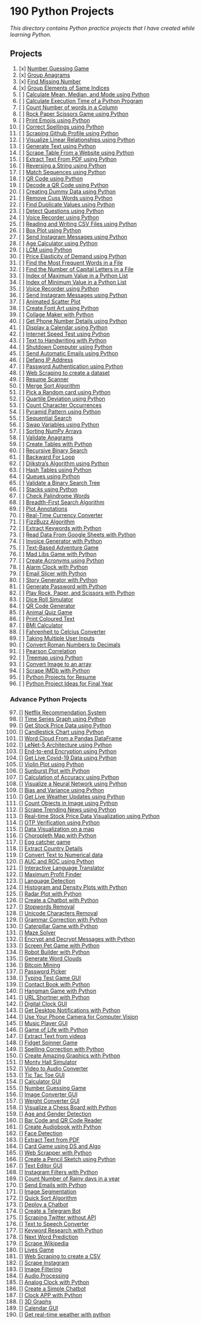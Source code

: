 # 190 Python Projects

_This directory contains Python practice projects that I have created while learning Python._

## Projects

1. [x] [Number Guessing Game](1_Number_guessing_game.py)
2. [x] [Group Anagrams](2_Group_Anagrams.py)
3. [x] [Find Missing Number](3_Find_missing_number.py)
4. [x] [Group Elements of Same Indices](4_Group_elements_of_same_indeces.py)
5. [ ] [Calculate Mean, Median, and Mode using Python](/)
6. [ ] [Calculate Execution Time of a Python Program](/)
7. [ ] [Count Number of words in a Column](/)
8. [ ] [Rock Paper Scissors Game using Python](/)
9. [ ] [Print Emojis using Python](/)
10. [ ] [Correct Spellings using Python](/)
11. [ ] [Scraping Github Profile using Python](/)
12. [ ] [Visualize Linear Relationships using Python](/)
13. [ ] [Generate Text using Python](/)
14. [ ] [Scrape Table From a Website using Python](/)
15. [ ] [Extract Text From PDF using Python](/)
16. [ ] [Reversing a String using Python](/)
17. [ ] [Match Sequences using Python](/)
18. [ ] [QR Code using Python](/)
19. [ ] [Decode a QR Code using Python](/)
20. [ ] [Creating Dummy Data using Python](/)
21. [ ] [Remove Cuss Words using Python](/)
22. [ ] [Find Duplicate Values using Python](/)
23. [ ] [Detect Questions using Python](/)
24. [ ] [Voice Recorder using Python](/)
25. [ ] [Reading and Writing CSV Files using Python](/)
26. [ ] [Box Plot using Python](/)
27. [ ] [Send Instagram Messages using Python](/)
28. [ ] [Age Calculator using Python](/)
29. [ ] [LCM using Python](/)
30. [ ] [Price Elasticity of Demand using Python](/)
31. [ ] [Find the Most Frequent Words in a File](/)
32. [ ] [Find the Number of Capital Letters in a File](/)
33. [ ] [Index of Maximum Value in a Python List](/)
34. [ ] [Index of Minimum Value in a Python List](/)
35. [ ] [Voice Recorder using Python](/)
36. [ ] [Send Instagram Messages using Python](/)
37. [ ] [Animated Scatter Plot](/)
38. [ ] [Create Font Art using Python](/)
39. [ ] [Collage Maker with Python](/)
40. [ ] [Get Phone Number Details using Python](/)
41. [ ] [Display a Calendar using Python](/)
42. [ ] [Internet Speed Test using Python](/)
43. [ ] [Text to Handwriting with Python](/)
44. [ ] [Shutdown Computer using Python](/)
45. [ ] [Send Automatic Emails using Python](/)
46. [ ] [Defang IP Address](/)
47. [ ] [Password Authentication using Python](/)
48. [ ] [Web Scraping to create a dataset](/)
49. [ ] [Resume Scanner](/)
50. [ ] [Merge Sort Algorithm](/)
51. [ ] [Pick a Random card using Python](/)
52. [ ] [Quartile Deviation using Python](/)
53. [ ] [Count Character Occurrences](/)
54. [ ] [Pyramid Pattern using Python](/)
55. [ ] [Sequential Search](/)
56. [ ] [Swap Variables using Python](/)
57. [ ] [Sorting NumPy Arrays](/)
58. [ ] [Validate Anagrams](/)
59. [ ] [Create Tables with Python](/)
60. [ ] [Recursive Binary Search](/)
61. [ ] [Backward For Loop](/)
62. [ ] [Dijkstra’s Algorithm using Python](/)
63. [ ] [Hash Tables using Python](/)
64. [ ] [Queues using Python](/)
65. [ ] [Validate a Binary Search Tree](/)
66. [ ] [Stacks using Python](/)
67. [ ] [Check Palindrome Words](/)
68. [ ] [Breadth-First Search Algorithm](/)
69. [ ] [Plot Annotations](/)
70. [ ] [Real-Time Currency Converter](/)
71. [ ] [FizzBuzz Algorithm](/)
72. [ ] [Extract Keywords with Python](/)
73. [ ] [Read Data From Google Sheets with Python](/)
74. [ ] [Invoice Generator with Python](/)
75. [ ] [Text-Based Adventure Game](/)
76. [ ] [Mad Libs Game with Python](/)
77. [ ] [Create Acronyms using Python](/)
78. [ ] [Alarm Clock with Python](/)
79. [ ] [Email Slicer with Python](/)
80. [ ] [Story Generator with Python](/)
81. [ ] [Generate Password with Python](/)
82. [ ] [Play Rock, Paper, and Scissors with Python](/)
83. [ ] [Dice Roll Simulator](/)
84. [ ] [QR Code Generator](/)
85. [ ] [Animal Quiz Game](/)
86. [ ] [Print Coloured Text](/)
87. [ ] [BMI Calculator](/)
88. [ ] [Fahrenheit to Celcius Converter](/)
89. [ ] [Taking Multiple User Inputs](/)
90. [ ] [Convert Roman Numbers to Decimals](/)
91. [ ] [Pearson Correlation](/)
92. [ ] [Treemap using Python](/)
93. [ ] [Convert Image to an array](/)
94. [ ] [Scrape IMDb with Python](/)
95. [ ] [Python Projects for Resume](/)
96. [ ] [Python Project Ideas for Final Year](/)

### Advance Python Projects

97. [] [Netflix Recommendation System](/)
98. [] [Time Series Graph using Python](/)
99. [] [Get Stock Price Data using Python](/)
100. [] [Candlestick Chart using Python](/)
101. [] [Word Cloud From a Pandas DataFrame](/)
102. [] [LeNet-5 Architecture using Python](/)
103. [] [End-to-end Encryption using Python](/)
104. [] [Get Live Covid-19 Data using Python](/)
105. [] [Violin Plot using Python](/)
106. [] [Sunburst Plot with Python](/)
107. [] [Calculation of Accuracy using Python](/)
108. [] [Visualize a Neural Network using Python](/)
109. [] [Bias and Variance using Python](/)
110. [] [Get Live Weather Updates using Python](/)
111. [] [Count Objects in Image using Python](/)
112. [] [Scrape Trending News using Python](/)
113. [] [Real-time Stock Price Data Visualization using Python](/)
114. [] [OTP Verification using Python](/)
115. [] [Data Visualization on a map](/)
116. [] [Choropleth Map with Python](/)
117. [] [Egg catcher game](/)
118. [] [Extract Country Details](/)
119. [] [Convert Text to Numerical data](/)
120. [] [AUC and ROC using Python](/)
121. [] [Interactive Language Translator](/)
122. [] [Maximum Profit Finder](/)
123. [] [Language Detection](/)
124. [] [Histogram and Density Plots with Python](/)
125. [] [Radar Plot with Python](/)
126. [] [Create a Chatbot with Python](/)
127. [] [Stopwords Removal](/)
128. [] [Unicode Characters Removal](/)
129. [] [Grammar Correction with Python](/)
130. [] [Caterpillar Game with Python](/)
131. [] [Maze Solver](/)
132. [] [Encrypt and Decrypt Messages with Python](/)
133. [] [Screen Pet Game with Python](/)
134. [] [Robot Builder with Python](/)
135. [] [Generate Word Clouds](/)
136. [] [Bitcoin Mining](/)
137. [] [Password Picker](/)
138. [] [Typing Test Game GUI](/)
139. [] [Contact Book with Python](/)
140. [] [Hangman Game with Python](/)
141. [] [URL Shortner with Python](/)
142. [] [Digital Clock GUI](/)
143. [] [Get Desktop Notifications with Python](/)
144. [] [Use Your Phone Camera for Computer Vision](/)
145. [] [Music Player GUI](/)
146. [] [Game of Life with Python](/)
147. [] [Extract Text from videos](/)
148. [] [Fidget Spinner Game](/)
149. [] [Spelling Correction with Python](/)
150. [] [Create Amazing Graphics with Python](/)
151. [] [Monty Hall Simulator](/)
152. [] [Video to Audio Converter](/)
153. [] [Tic Tac Toe GUI](/)
154. [] [Calculator GUI](/)
155. [] [Number Guessing Game](/)
156. [] [Image Converter GUI](/)
157. [] [Weight Converter GUI](/)
158. [] [Visualize a Chess Board with Python](/)
159. [] [Age and Gender Detection](/)
160. [] [Bar Code and QR Code Reader](/)
161. [] [Create Audiobook with Python](/)
162. [] [Face Detection](/)
163. [] [Extract Text from PDF](/)
164. [] [Card Game using DS and Algo](/)
165. [] [Web Scrapper with Python](/)
166. [] [Create a Pencil Sketch using Python](/)
167. [] [Text Editor GUI](/)
168. [] [Instagram Filters with Python](/)
169. [] [Count Number of Rainy days in a year](/)
170. [] [Send Emails with Python](/)
171. [] [Image Segmentation](/)
172. [] [Quick Sort Algorithm](/)
173. [] [Deploy a Chatbot](/)
174. [] [Create a Telegram Bot](/)
175. [] [Scraping Twitter without API](/)
176. [] [Text to Speech Converter](/)
177. [] [Keyword Research with Python](/)
178. [] [Next Word Prediction](/)
179. [] [Scrape Wikipedia](/)
180. [] [Lives Game](/)
181. [] [Web Scraping to create a CSV](/)
182. [] [Scrape Instagram](/)
183. [] [Image Filtering](/)
184. [] [Audio Processing](/)
185. [] [Analog Clock with Python](/)
186. [] [Create a Simple Chatbot](/)
187. [] [Clock APP with Python](/)
188. [] [3D Graphs](/)
189. [] [Calendar GUI](/)
190. [] [Get real-time weather with python](/)
